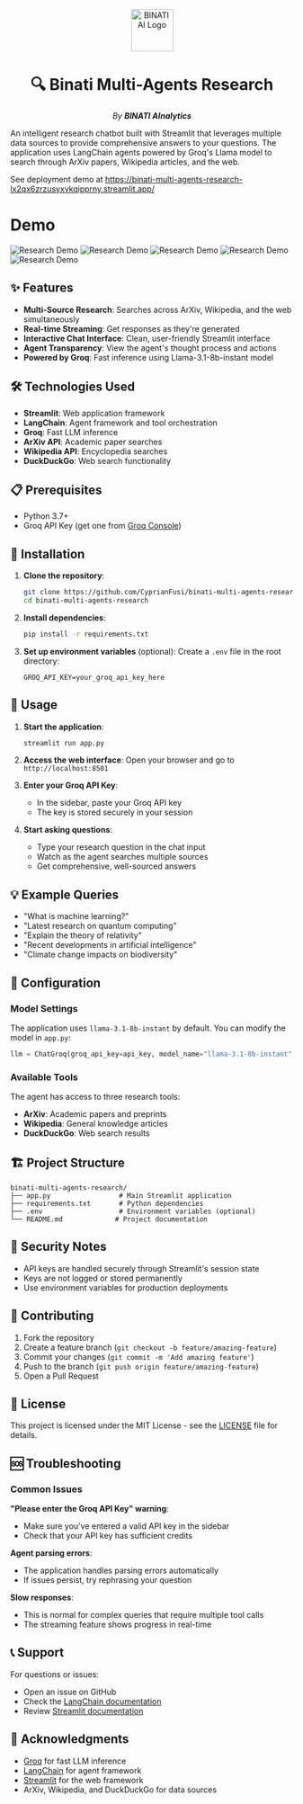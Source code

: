 <div align="center">
  <img src="https://raw.githubusercontent.com/CyprianFusi/binati-multi-agents-research/main/assets/binati_logo.png" alt="BINATI AI Logo" width="75"/><strong></strong>

  # 🔍 Binati Multi-Agents Research

  _By **BINATI AInalytics**_
</div>

An intelligent research chatbot built with Streamlit that leverages multiple data sources to provide comprehensive answers to your questions. The application uses LangChain agents powered by Groq's Llama model to search through ArXiv papers, Wikipedia articles, and the web.

See deployment demo at https://binati-multi-agents-research-lx2qx6zrzusyxvkqipprny.streamlit.app/
# Demo
![Research Demo](assets/ui_1.png)
![Research Demo](assets/ui_2.png)
![Research Demo](assets/ui_3.png)
![Research Demo](assets/ui_4.png)
![Research Demo](assets/ui_5.png)

## ✨ Features

- **Multi-Source Research**: Searches across ArXiv, Wikipedia, and the web simultaneously
- **Real-time Streaming**: Get responses as they're generated
- **Interactive Chat Interface**: Clean, user-friendly Streamlit interface
- **Agent Transparency**: View the agent's thought process and actions
- **Powered by Groq**: Fast inference using Llama-3.1-8b-instant model

## 🛠️ Technologies Used

- **Streamlit**: Web application framework
- **LangChain**: Agent framework and tool orchestration
- **Groq**: Fast LLM inference
- **ArXiv API**: Academic paper searches
- **Wikipedia API**: Encyclopedia searches  
- **DuckDuckGo**: Web search functionality

## 📋 Prerequisites

- Python 3.7+
- Groq API Key (get one from [Groq Console](https://console.groq.com/))

## 🚀 Installation

1. **Clone the repository**:
   ```bash
   git clone https://github.com/CyprianFusi/binati-multi-agents-research.git
   cd binati-multi-agents-research
   ```

2. **Install dependencies**:
   ```bash
   pip install -r requirements.txt
   ```

3. **Set up environment variables** (optional):
   Create a `.env` file in the root directory:
   ```env
   GROQ_API_KEY=your_groq_api_key_here
   ```


## 🎯 Usage

1. **Start the application**:
   ```bash
   streamlit run app.py
   ```

2. **Access the web interface**:
   Open your browser and go to `http://localhost:8501`

3. **Enter your Groq API Key**:
   - In the sidebar, paste your Groq API key
   - The key is stored securely in your session

4. **Start asking questions**:
   - Type your research question in the chat input
   - Watch as the agent searches multiple sources
   - Get comprehensive, well-sourced answers

## 💡 Example Queries

- "What is machine learning?"
- "Latest research on quantum computing"
- "Explain the theory of relativity"
- "Recent developments in artificial intelligence"
- "Climate change impacts on biodiversity"

## 🔧 Configuration

### Model Settings
The application uses `llama-3.1-8b-instant` by default. You can modify the model in `app.py`:

```python
llm = ChatGroq(groq_api_key=api_key, model_name="llama-3.1-8b-instant", streaming=True)
```

### Available Tools
The agent has access to three research tools:
- **ArXiv**: Academic papers and preprints
- **Wikipedia**: General knowledge articles
- **DuckDuckGo**: Web search results

## 🏗️ Project Structure

```
binati-multi-agents-research/
├── app.py                 # Main Streamlit application
├── requirements.txt       # Python dependencies
├── .env                   # Environment variables (optional)
└── README.md             # Project documentation
```

## 🔐 Security Notes

- API keys are handled securely through Streamlit's session state
- Keys are not logged or stored permanently
- Use environment variables for production deployments

## 🤝 Contributing

1. Fork the repository
2. Create a feature branch (`git checkout -b feature/amazing-feature`)
3. Commit your changes (`git commit -m 'Add amazing feature'`)
4. Push to the branch (`git push origin feature/amazing-feature`)
5. Open a Pull Request

## 📄 License

This project is licensed under the MIT License - see the [LICENSE](https://raw.githubusercontent.com/Dogfalo/materialize/master/LICENSE) file for details.

## 🆘 Troubleshooting

### Common Issues

**"Please enter the Groq API Key" warning**:
- Make sure you've entered a valid API key in the sidebar
- Check that your API key has sufficient credits

**Agent parsing errors**:
- The application handles parsing errors automatically
- If issues persist, try rephrasing your question

**Slow responses**:
- This is normal for complex queries that require multiple tool calls
- The streaming feature shows progress in real-time

## 📞 Support

For questions or issues:
- Open an issue on GitHub
- Check the [LangChain documentation](https://python.langchain.com/docs/get_started/introduction)
- Review [Streamlit documentation](https://docs.streamlit.io/)

## 🙏 Acknowledgments

- [Groq](https://groq.com/) for fast LLM inference
- [LangChain](https://langchain.com/) for agent framework
- [Streamlit](https://streamlit.io/) for the web framework
- ArXiv, Wikipedia, and DuckDuckGo for data sources
